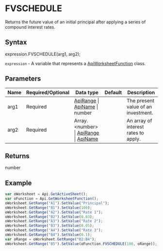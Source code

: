 # FVSCHEDULE

Returns the future value of an initial principal after applying a series of compound interest rates.

## Syntax

expression.FVSCHEDULE(arg1, arg2);

`expression` - A variable that represents a [ApiWorksheetFunction](../ApiWorksheetFunction.md) class.

## Parameters

| **Name** | **Required/Optional** | **Data type** | **Default** | **Description** |
| ------------- | ------------- | ------------- | ------------- | ------------- |
| arg1 | Required | [ApiRange](../../ApiRange/ApiRange.md) &#124; [ApiName](../../ApiName/ApiName.md) &#124; number |  | The present value of an investment. |
| arg2 | Required | Array.&lt;number&gt; &#124; [ApiRange](../../ApiRange/ApiRange.md) &#124; [ApiName](../../ApiName/ApiName.md) |  | An array of interest rates to apply. |

## Returns

number

## Example



```javascript
var oWorksheet = Api.GetActiveSheet();
var oFunction = Api.GetWorksheetFunction();
oWorksheet.GetRange("A1").SetValue("Principal");
oWorksheet.GetRange("B1").SetValue(100);
oWorksheet.GetRange("A2").SetValue("Rate 1");
oWorksheet.GetRange("B2").SetValue(0.03);
oWorksheet.GetRange("A3").SetValue("Rate 2");
oWorksheet.GetRange("B3").SetValue(0.05);
oWorksheet.GetRange("A4").SetValue("Rate 3");
oWorksheet.GetRange("B4").SetValue(0.1);
var oRange = oWorksheet.GetRange("B2:B4");
oWorksheet.GetRange("B5").SetValue(oFunction.FVSCHEDULE(100, oRange));
```
